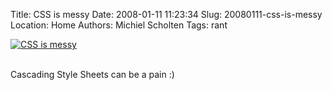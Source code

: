 Title: CSS is messy
Date: 2008-01-11 11:23:34
Slug: 20080111-css-is-messy
Location: Home
Authors: Michiel Scholten
Tags: rant

<div class="content-image"><div><a href="http://www.little-gamers.com/index.php?comicID=1697"><img src="http://aquariusoft.org/~mbscholt/images/content/little_gamers_00001697.gif" alt="CSS is messy" title="CSS is messy" /></a></div></div>

<br style="clear: both;" />

<p>Cascading Style Sheets can be a pain :)</p>
